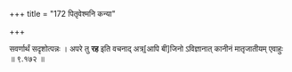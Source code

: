 +++
title = "172 पितृवेश्मनि कन्या"

+++

सवर्णार्थं सदृशोत्पन्नः । अपरे तु **रह** इति वचनाद् अत्र्[आपि बी]जिनो ऽविज्ञानात् कानीनं मातृजातीयम् एवाहुः ॥ ९.१७२ ॥